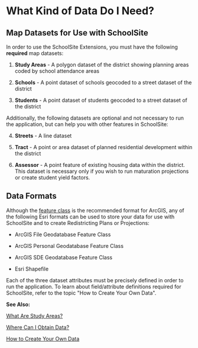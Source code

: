 # What Kind of Data Do I Need?

## Map Datasets for Use with SchoolSite
In order to use the SchoolSite Extensions, you must have the following **required** map datasets:

 

1. **Study Areas** - A polygon dataset of the district showing planning areas coded by school attendance areas

1. **Schools** - A point dataset of schools geocoded to a street dataset of the district

1. **Students** - A point dataset of students geocoded to a street dataset of the district

 

Additionally, the following datasets are optional and not necessary to run the application, but can help you with other features in SchoolSite:

 

4. **Streets** - A line dataset

5. **Tract** - A point or area dataset of planned residential development within the district

6. **Assessor** - A point feature of existing housing data within the district. This dataset is necessary only if you wish to run maturation projections or create student yield factors.

 

## Data Formats
Although the [feature class](https://desktop.arcgis.com/en/arcmap/latest/manage-data/geodatabases/feature-class-basics.htm) is the recommended format for ArcGIS, any of the following Esri formats can be used to store your data for use with SchoolSite and to create Redistricting Plans or Projections:

 

* ArcGIS File Geodatabase Feature Class

* ArcGIS Personal Geodatabase Feature Class

* ArcGIS SDE Geodatabase Feature Class

* Esri Shapefile

 

Each of the three dataset attributes must be precisely defined in order to run the application.  To learn about field/attribute definitions required for SchoolSite, refer to the topic "How to Create Your Own Data".

**See Also:**

[What Are Study Areas?](studyareas.md)

[Where Can I Obtain Data?](obtainData.md)

[How to Create Your Own Data](createData)

